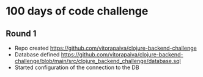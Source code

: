 # 100 days of code challenge

## Round 1
* Repo created https://github.com/vitorapaiva/clojure-backend-challenge
* Database defined https://github.com/vitorapaiva/clojure-backend-challenge/blob/main/src/clojure_backend_challenge/database.sql
* Started configuration of the connection to the DB

